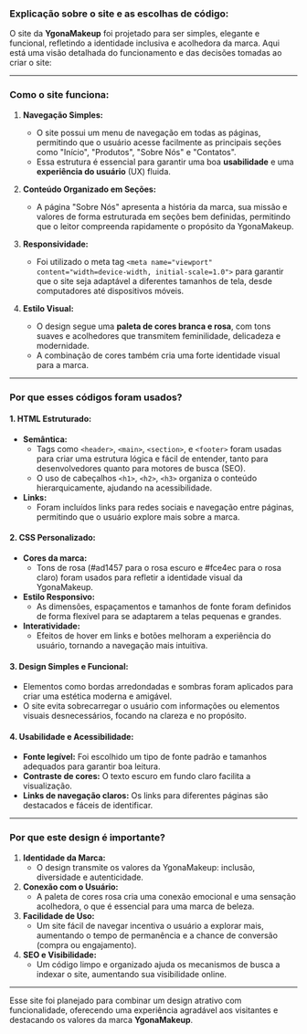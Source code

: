 ### Explicação sobre o site e as escolhas de código:

O site da **YgonaMakeup** foi projetado para ser simples, elegante e funcional, refletindo a identidade inclusiva e acolhedora da marca. Aqui está uma visão detalhada do funcionamento e das decisões tomadas ao criar o site:

---

### **Como o site funciona:**
1. **Navegação Simples:**
   - O site possui um menu de navegação em todas as páginas, permitindo que o usuário acesse facilmente as principais seções como "Início", "Produtos", "Sobre Nós" e "Contatos".
   - Essa estrutura é essencial para garantir uma boa **usabilidade** e uma **experiência do usuário** (UX) fluida.

2. **Conteúdo Organizado em Seções:**
   - A página "Sobre Nós" apresenta a história da marca, sua missão e valores de forma estruturada em seções bem definidas, permitindo que o leitor compreenda rapidamente o propósito da YgonaMakeup.

3. **Responsividade:**
   - Foi utilizado o meta tag `<meta name="viewport" content="width=device-width, initial-scale=1.0">` para garantir que o site seja adaptável a diferentes tamanhos de tela, desde computadores até dispositivos móveis.

4. **Estilo Visual:**
   - O design segue uma **paleta de cores branca e rosa**, com tons suaves e acolhedores que transmitem feminilidade, delicadeza e modernidade. 
   - A combinação de cores também cria uma forte identidade visual para a marca.

---

### **Por que esses códigos foram usados?**

#### 1. **HTML Estruturado:**
   - **Semântica:** 
     - Tags como `<header>`, `<main>`, `<section>`, e `<footer>` foram usadas para criar uma estrutura lógica e fácil de entender, tanto para desenvolvedores quanto para motores de busca (SEO).
     - O uso de cabeçalhos `<h1>`, `<h2>`, `<h3>` organiza o conteúdo hierarquicamente, ajudando na acessibilidade.
   - **Links:** 
     - Foram incluídos links para redes sociais e navegação entre páginas, permitindo que o usuário explore mais sobre a marca.

#### 2. **CSS Personalizado:**
   - **Cores da marca:**
     - Tons de rosa (#ad1457 para o rosa escuro e #fce4ec para o rosa claro) foram usados para refletir a identidade visual da YgonaMakeup.
   - **Estilo Responsivo:**
     - As dimensões, espaçamentos e tamanhos de fonte foram definidos de forma flexível para se adaptarem a telas pequenas e grandes.
   - **Interatividade:**
     - Efeitos de hover em links e botões melhoram a experiência do usuário, tornando a navegação mais intuitiva.

#### 3. **Design Simples e Funcional:**
   - Elementos como bordas arredondadas e sombras foram aplicados para criar uma estética moderna e amigável.
   - O site evita sobrecarregar o usuário com informações ou elementos visuais desnecessários, focando na clareza e no propósito.

#### 4. **Usabilidade e Acessibilidade:**
   - **Fonte legível:** Foi escolhido um tipo de fonte padrão e tamanhos adequados para garantir boa leitura.
   - **Contraste de cores:** O texto escuro em fundo claro facilita a visualização.
   - **Links de navegação claros:** Os links para diferentes páginas são destacados e fáceis de identificar.

---

### **Por que este design é importante?**
1. **Identidade da Marca:**
   - O design transmite os valores da YgonaMakeup: inclusão, diversidade e autenticidade.
2. **Conexão com o Usuário:**
   - A paleta de cores rosa cria uma conexão emocional e uma sensação acolhedora, o que é essencial para uma marca de beleza.
3. **Facilidade de Uso:**
   - Um site fácil de navegar incentiva o usuário a explorar mais, aumentando o tempo de permanência e a chance de conversão (compra ou engajamento).
4. **SEO e Visibilidade:**
   - Um código limpo e organizado ajuda os mecanismos de busca a indexar o site, aumentando sua visibilidade online.

---

Esse site foi planejado para combinar um design atrativo com funcionalidade, oferecendo uma experiência agradável aos visitantes e destacando os valores da marca **YgonaMakeup**.
